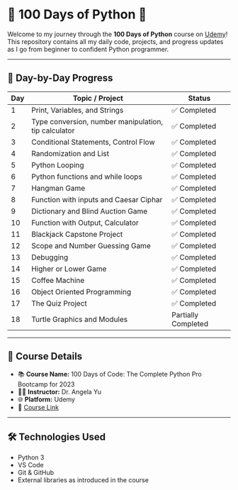 # 🐍 100 Days of Python 🚀

Welcome to my journey through the **100 Days of Python** course on [Udemy](https://www.udemy.com/)!  
This repository contains all my daily code, projects, and progress updates as I go from beginner to confident Python programmer.

---

## 📅 Day-by-Day Progress

| Day | Topic / Project | Status |
|-----|------------------|--------|
| 1   | Print, Variables, and Strings | ✅ Completed |
| 2   | Type conversion, number manipulation, tip calculator | ✅ Completed |
| 3   | Conditional Statements, Control Flow | ✅ Completed |
| 4   | Randomization and List | ✅ Completed |
| 5   | Python Looping | ✅ Completed |
| 6   | Python functions and while loops | ✅ Completed |
| 7   | Hangman Game | ✅ Completed |
| 8   | Function with inputs and Caesar Ciphar | ✅ Completed |
| 9   | Dictionary and Blind Auction Game | ✅ Completed |
| 10   | Function with Output, Calculator | ✅ Completed |
| 11   | Blackjack Capstone Project| ✅ Completed |
| 12   | Scope and Number Guessing Game| ✅ Completed |
| 13   | Debugging | ✅ Completed |
| 14   | Higher or Lower Game | ✅ Completed |
| 15   | Coffee Machine | ✅ Completed |
| 16   | Object Oriented Programming | ✅ Completed |
| 17   | The Quiz Project | ✅ Completed |
| 18   | Turtle Graphics and Modules | Partially Completed |
---

## 📌 Course Details

- 📚 **Course Name:** 100 Days of Code: The Complete Python Pro Bootcamp for 2023 
- 👨‍🏫 **Instructor:** Dr. Angela Yu  
- 🌐 **Platform:** Udemy  
- 🔗 [Course Link](https://www.udemy.com/course/100-days-of-code/)

---

## 🛠️ Technologies Used

- Python 3
- VS Code
- Git & GitHub
- External libraries as introduced in the course


